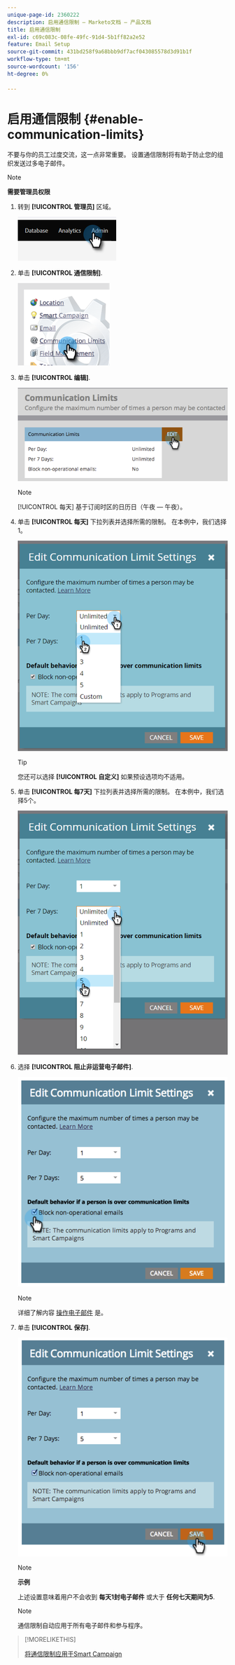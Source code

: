 ```yaml
---
unique-page-id: 2360222
description: 启用通信限制 — Marketo文档 — 产品文档
title: 启用通信限制
exl-id: c69c083c-08fe-49fc-91d4-5b1ff82a2e52
feature: Email Setup
source-git-commit: 431bd258f9a68bbb9df7acf043085578d3d91b1f
workflow-type: tm+mt
source-wordcount: '156'
ht-degree: 0%

---
```


# 启用通信限制 {#enable-communication-limits}

不要与你的员工过度交流，这一点非常重要。 设置通信限制将有助于防止您的组织发送过多电子邮件。

>[!NOTE]
>
>**需要管理员权限**

1. 转到 **[!UICONTROL 管理员]** 区域。

   ![](assets/enable-communication-limits-1.png)

1. 单击 **[!UICONTROL 通信限制]**.

   ![](assets/enable-communication-limits-2.png)

1. 单击 **[!UICONTROL 编辑]**.

   ![](assets/enable-communication-limits-3.png)

   >[!NOTE]
   >
   >[!UICONTROL 每天] 基于订阅时区的日历日（午夜 — 午夜）。

1. 单击 **[!UICONTROL 每天]** 下拉列表并选择所需的限制。 在本例中，我们选择1。

   ![](assets/enable-communication-limits-4.png)

   >[!TIP]
   >
   >您还可以选择 **[!UICONTROL 自定义]** 如果预设选项均不适用。

1. 单击 **[!UICONTROL 每7天]** 下拉列表并选择所需的限制。 在本例中，我们选择5个。

   ![](assets/enable-communication-limits-5.png)

1. 选择 **[!UICONTROL 阻止非运营电子邮件]**.

   ![](assets/enable-communication-limits-6.png)

   >[!NOTE]
   >
   >详细了解内容 [操作电子邮件](/help/marketo/product-docs/email-marketing/general/functions-in-the-editor/make-an-email-operational.md) 是。

1. 单击 **[!UICONTROL 保存]**.

   ![](assets/enable-communication-limits-7.png)

   >[!NOTE]
   >
   >**示例**
   >
   >上述设置意味着用户不会收到 **每天1封电子邮件** 或大于 **任何七天期间为5**.

   >[!NOTE]
   >
   >通信限制自动应用于所有电子邮件和参与程序。

>[!MORELIKETHIS]
>
>[将通信限制应用于Smart Campaign](/help/marketo/product-docs/core-marketo-concepts/smart-campaigns/using-smart-campaigns/apply-communication-limits-to-smart-campaign.md)
